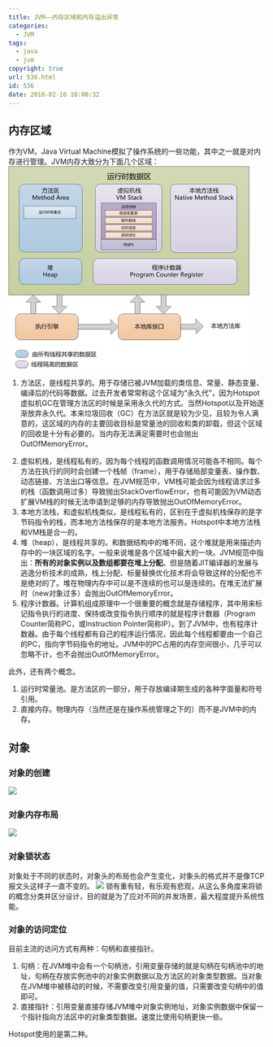 ```yaml
---
title: JVM——内存区域和内存溢出异常
categories:
  - JVM
tags:
  - java
  - jvm
copyright: true
url: 536.html
id: 536
date: 2018-02-16 16:00:32
---
```


内存区域
----

作为VM，Java Virtual Machine模拟了操作系统的一些功能，其中之一就是对内存进行管理。JVM内存大致分为下面几个区域： [![](https://raw.githubusercontent.com/ACFLOOD/MarkdownPictures/master/MemoryArea.jpg)](https://raw.githubusercontent.com/ACFLOOD/MarkdownPictures/master/MemoryArea.jpg)

1.  方法区，是线程共享的。用于存储已被JVM加载的类信息、常量、静态变量、编译后的代码等数据。过去开发者常常称这个区域为“永久代”，因为Hotspot虚拟机GC在管理方法区的时候是采用永久代的方式。当然Hotspot以及开始逐渐放弃永久代。本来垃圾回收（GC）在方法区就是较为少见，且较为令人满意的，这区域的内存的主要回收目标是常量池的回收和类的卸载，但这个区域的回收是十分有必要的。当内存无法满足需要时也会抛出OutOfMemoryError。

<!-- more -->

2.  虚拟机栈，是线程私有的，因为每个线程的函数调用情况可能各不相同。每个方法在执行的同时会创建一个栈帧（frame），用于存储局部变量表、操作数、动态链接、方法出口等信息。在JVM规范中，VM栈可能会因为线程请求过多的栈（函数调用过多）导致抛出StackOverflowError，也有可能因为VM动态扩展VM栈的时候无法申请到足够的内存导致抛出OutOfMemoryError。
3.  本地方法栈，和虚拟机栈类似，是线程私有的，区别在于虚拟机栈保存的是字节码指令的栈，而本地方法栈保存的是本地方法服务。Hotspot中本地方法栈和VM栈是合一的。
4.  堆（heap），是线程共享的。和数据结构中的堆不同，这个堆就是用来描述内存中的一块区域的名字。一般来说堆是各个区域中最大的一块。JVM规范中指出：**所有的对象实例以及数组都要在堆上分配**。但是随着JIT编译器的发展与逃逸分析技术的成熟，栈上分配、标量替换优化技术将会导致这样的分配也不是绝对的了。堆在物理内存中可以是不连续的也可以是连续的。在堆无法扩展时（new对象过多）会抛出OutOfMemoryError。
5.  程序计数器。计算机组成原理中一个很重要的概念就是存储程序，其中用来标记指令执行的进度、保持或改变指令执行顺序的就是程序计数器（Program Counter简称PC，或Instruction Pointer简称IP）。到了JVM中，也有程序计数器。由于每个线程都有自己的程序运行情况，因此每个线程都要由一个自己的PC，指向字节码指令的地址。JVM中的PC占用的内存空间很小，几乎可以忽略不计，也不会抛出OutOfMemoryError。

此外，还有两个概念。

1.  运行时常量池。是方法区的一部分，用于存放编译期生成的各种字面量和符号引用。
2.  直接内存。物理内存（当然还是在操作系统管理之下的）而不是JVM中的内存。

对象
--

### 对象的创建

![](https://kherrisanbucketone.oss-cn-shanghai.aliyuncs.com/%E7%BB%98%E5%9B%BE1.jpg)

### 对象内存布局

![](https://kherrisanbucketone.oss-cn-shanghai.aliyuncs.com/%E7%BB%98%E5%9B%BE4.jpg)

### 对象锁状态

对象处于不同的状态时，对象头的布局也会产生变化，对象头的格式并不是像TCP报文头这样子一直不变的。 ![](https://kherrisanbucketone.oss-cn-shanghai.aliyuncs.com/Snipaste_2018-05-05_17-53-42.jpg) 锁有重有轻，有乐观有悲观，从这么多角度来将锁的概念分类并区分设计，目的就是为了应对不同的并发场景，最大程度提升系统性能。

### 对象的访问定位

目前主流的访问方式有两种：句柄和直接指针。

1.  句柄：在JVM堆中会有一个句柄池，引用变量存储的就是句柄在句柄池中的地址，句柄在存放实例池中的对象实例数据以及方法区的对象类型数据。当对象在JVM堆中被移动的时候，不需要改变引用变量的值，只需要改变句柄中的值即可。
2.  直接指针：引用变量直接存储JVM堆中对象实例地址，对象实例数据中保留一个指针指向方法区中的对象类型数据。速度比使用句柄更快一些。

Hotspot使用的是第二种。